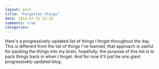 ```yaml
---
layout: post
title: "Forgotten things"
date: 2014-07-15 12:18
comments: true
categories: 
---
```


Here's a progressively-updated list of things I forget throughout the
day. This is different from the list of things I've learned; that
approach is useful for packing the things into my brain, hopefully; the
purpose of this list is to pack things back in when I forget. And for
now it'll just be one giant progressively-updated blog.





